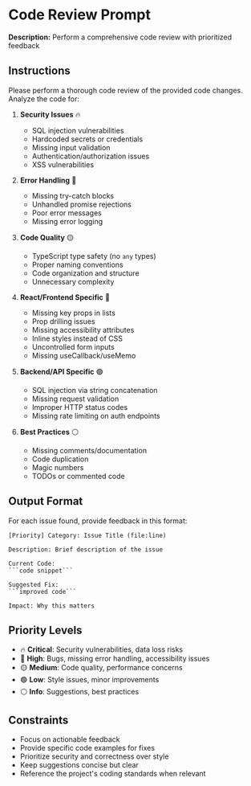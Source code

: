 # Code Review Prompt

**Description:** Perform a comprehensive code review with prioritized feedback

## Instructions

Please perform a thorough code review of the provided code changes. Analyze the code for:

1. **Security Issues** 🔥
   - SQL injection vulnerabilities
   - Hardcoded secrets or credentials
   - Missing input validation
   - Authentication/authorization issues
   - XSS vulnerabilities

2. **Error Handling** 🔴
   - Missing try-catch blocks
   - Unhandled promise rejections
   - Poor error messages
   - Missing error logging

3. **Code Quality** 🟡
   - TypeScript type safety (no `any` types)
   - Proper naming conventions
   - Code organization and structure
   - Unnecessary complexity

4. **React/Frontend Specific** 🔵
   - Missing key props in lists
   - Prop drilling issues
   - Missing accessibility attributes
   - Inline styles instead of CSS
   - Uncontrolled form inputs
   - Missing useCallback/useMemo

5. **Backend/API Specific** 🟢
   - SQL injection via string concatenation
   - Missing request validation
   - Improper HTTP status codes
   - Missing rate limiting on auth endpoints

6. **Best Practices** ⚪
   - Missing comments/documentation
   - Code duplication
   - Magic numbers
   - TODOs or commented code

## Output Format

For each issue found, provide feedback in this format:

```
[Priority] Category: Issue Title (file:line)

Description: Brief description of the issue

Current Code:
```code snippet```

Suggested Fix:
```improved code```

Impact: Why this matters
```

## Priority Levels

- 🔥 **Critical**: Security vulnerabilities, data loss risks
- 🔴 **High**: Bugs, missing error handling, accessibility issues
- 🟡 **Medium**: Code quality, performance concerns
- 🟢 **Low**: Style issues, minor improvements
- ⚪ **Info**: Suggestions, best practices

## Constraints

- Focus on actionable feedback
- Provide specific code examples for fixes
- Prioritize security and correctness over style
- Keep suggestions concise but clear
- Reference the project's coding standards when relevant
